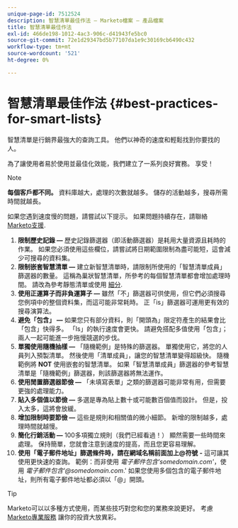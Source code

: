 ```yaml
---
unique-page-id: 7512524
description: 智慧清單最佳作法 — Marketo檔案 — 產品檔案
title: 智慧清單最佳作法
exl-id: 466de198-1012-4ac3-906c-d41943fe5bc0
source-git-commit: 72e1d29347bd5b77107da1e9c30169cb6490c432
workflow-type: tm+mt
source-wordcount: '521'
ht-degree: 0%

---
```


# 智慧清單最佳作法 {#best-practices-for-smart-lists}

智慧清單是行銷界最強大的查詢工具。 他們以神奇的速度和輕鬆找到你要找的人。

為了讓使用者易於使用並最佳化效能，我們建立了一系列良好實務。 享受！

>[!NOTE]
>
>**每個客戶都不同。** 資料庫越大，處理的次數就越多。 儲存的活動越多，搜尋所需時間就越長。
>
>如果您遇到速度慢的問題，請嘗試以下提示。 如果問題持續存在，請聯絡 [Marketo支援](https://nation.marketo.com/t5/Support/ct-p/Support).

1. **限制歷史記錄 —** 歷史記錄篩選器（即活動篩選器）是耗用大量資源且耗時的作業。 如果您必須使用這些欄位，請嘗試將日期範圍限制為盡可能短，這會減少可搜尋的資料集。
1. **限制嵌套智慧清單 —** 建立新智慧清單時，請限制所使用的「智慧清單成員」篩選器的數量。 這稱為巢狀智慧清單，所參考的每個智慧清單都會增加處理時間。 請改為參考靜態清單或使用 [細分](/help/marketo/product-docs/personalization/segmentation-and-snippets/segmentation/create-a-segmentation.md).
1. **使用正運算子而非負運算子 —** 雖然「不」篩選器可供使用，但它們必須搜尋您例項中的整個資料集，而這可能非常耗時。 正「is」篩選器可運用更有效的搜尋演算法。
1. **避免「包含」 —** 如果您只有部分資料，則「開頭為」限定符產生的結果會比「包含」快得多。 「Is」的執行速度會更快。 請避免搭配多值使用「包含」；兩人一起可能進一步拖慢競選的步伐。
1. **單獨使用隨機抽樣 —** 「隨機範例」是特殊的篩選器。 單獨使用它，將您的人員列入預製清單。 然後使用「清單成員」，讓您的智慧清單變得超級快。 隨機範例將 **NOT** 使用嵌套的智慧清單。 如果「智慧清單成員」篩選器的參考智慧清單是「隨機範例」篩選器，則該篩選器將無法運作。
1. **使用閒置篩選器節儉 —** 「未填寫表單」之類的篩選器可能非常有用，但需要更強的處理能力。
1. **貼入多個值以節儉 —** 多選是專為貼上數十或可能數百個值而設計。 但是，投入太多，這將會放緩。
1. **增加限制時要節儉 —** 這些是規則和相關值的微小細節。 新增的限制越多，處理時間就越慢。
1. **簡化行銷活動 —** 100多項獨立規則（我們已經看過！） 顯然需要一些時間來處理。 保持簡單，您就會注意到速度的提高，而且您更容易理解。
1. **使用「電子郵件地址」篩選條件時，請在網域名稱前面加上@符號** **-** 這可讓其使用更快速的查詢。 範例：而非使用 _電子郵件包含&#39;somedomain.com&#39;_，使用 _電子郵件包含&#39;@somedomain.com_.&#39; 如果您使用多個包含的電子郵件地址，則所有電子郵件地址都必須以「@」開頭。

>[!TIP]
>
>Marketo可以以多種方式使用，而某些技巧對您和您的業務來說更好。 考慮 [Marketo專業服務](https://pages2.marketo.com/72-hour-survival-guide.html) 讓你的投資大放異彩。
